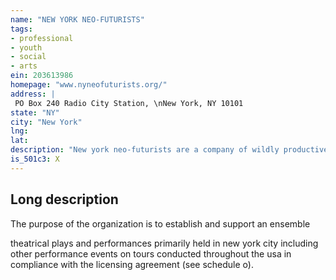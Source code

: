 ```yaml
---
name: "NEW YORK NEO-FUTURISTS"
tags:
- professional
- youth
- social
- arts
ein: 203613986
homepage: "www.nyneofuturists.org/"
address: |
 PO Box 240 Radio City Station, \nNew York, NY 10101
state: "NY"
city: "New York"
lng: 
lat: 
description: "New york neo-futurists are a company of wildly productive writer/director/performers creating theater as sport, poetry, living newspaper. "
is_501c3: X
---
```


## Long description

The purpose of the organization is to establish and support an ensemble
  
  theatrical plays and performances primarily held in new york city including other performance events on tours conducted throughout the usa in compliance with the licensing agreement (see schedule o). 
